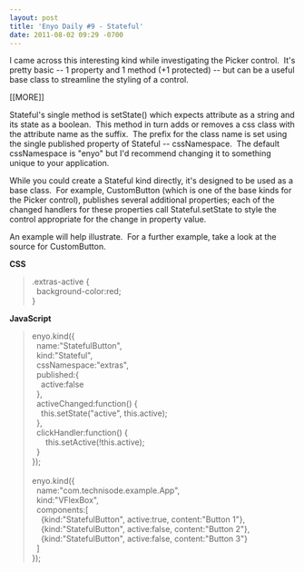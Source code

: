```yaml
---
layout: post
title: 'Enyo Daily #9 - Stateful'
date: 2011-08-02 09:29 -0700
---
```


<p><p>I came across this interesting kind while investigating the Picker control.  It's pretty basic -- 1 property and 1 method (+1 protected) -- but can be a useful base class to streamline the styling of a control.</p>
[[MORE]]
<p>Stateful's single method is setState() which expects attribute as a string and its state as a boolean.  This method in turn adds or removes a css class with the attribute name as the suffix.  The prefix for the class name is set using the single published property of Stateful -- cssNamespace.  The default cssNamespace is "enyo" but I'd recommend changing it to something unique to your application.</p>
<p>While you could create a Stateful kind directly, it's designed to be used as a base class.  For example, CustomButton (which is one of the base kinds for the Picker control), publishes several additional properties; each of the changed handlers for these properties call Stateful.setState to style the control appropriate for the change in property value.</p>
<p>An example will help illustrate.  For a further example, take a look at the source for CustomButton.</p>
<p><strong>CSS</strong></p>
<blockquote>
<p>.extras-active {<br>  background-color:red;<br>}</p>
</blockquote>
<p><strong>JavaScript</strong></p>
<blockquote>
<p>enyo.kind({<br>  name:"StatefulButton",<br>  kind:"Stateful",<br>  cssNamespace:"extras",<br>  published:{<br>    active:false<br>  },<br>  activeChanged:function() {<br>    this.setState("active", this.active);<br>  },<br>  clickHandler:function() {<br>      this.setActive(!this.active);<br>  }<br>});<br><br>enyo.kind({<br>  name:"com.technisode.example.App",<br>  kind:"VFlexBox",<br>  components:[<br>    {kind:"StatefulButton", active:true, content:"Button 1"},<br>    {kind:"StatefulButton", active:false, content:"Button 2"},<br>    {kind:"StatefulButton", active:false, content:"Button 3"}<br>  ]<br>});</p>
</blockquote></p>